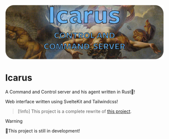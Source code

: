 ![Icarus](./doc/img/Icarus-background.png)

# Icarus

A Command and Control server and his agent written in Rust🦀!

Web interface written using SvelteKit and Tailwindcss!

> [!info]
> This project is a complete rewrite of [this project](https://github.com/Code-Barru/icarus).

> [!warning]
> 🚧This project is still in development!
